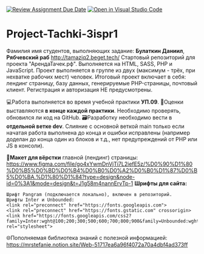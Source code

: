 [![Review Assignment Due Date](https://classroom.github.com/assets/deadline-readme-button-24ddc0f5d75046c5622901739e7c5dd533143b0c8e959d652212380cedb1ea36.svg)](https://classroom.github.com/a/hQx7SJUO)
[![Open in Visual Studio Code](https://classroom.github.com/assets/open-in-vscode-718a45dd9cf7e7f842a935f5ebbe5719a5e09af4491e668f4dbf3b35d5cca122.svg)](https://classroom.github.com/online_ide?assignment_repo_id=13485338&assignment_repo_type=AssignmentRepo)
# Project-Tachki-3ispr1
Фамилия имя студентов, выполняющих задание: **Булаткин Даниил**, **Рябчевский раб**
                                                                                http://tamaziq2.beget.tech/
Стартовый репозиторий для проекта "АрендаТачек.рф". Выполняется на HTML, SASS, PHP и JavaScript.
Проект выполняется в группе из двух (максимум - трёх, при нехватке рабочих мест) человек.
Итоговый проект включает в себя: лендинг страницу, базу данных, генерируемые PHP-страницы, почтовый клиент. Регистрация и авторизация НЕ предусмотрены.

💻Работа выполняется во время учебной практики **УП.09**.
📝Оценки выставляются **в конце каждой практики**. Необходимо проверять, обновился ли код на GitHub.
🗃️Разработку необходимо вести в **отдельной ветке dev**. Слияние с основной веткой main только если начатая работа выполнена до конца и ошибки исправлены (например доделан до конца один из блоков и т.д., нет предупреждений от PHP или JS в консоли).

🚀**Макет для вёрстки** главной (лендинг) страницы: https://www.figma.com/file/go4xYwmDnVjTi7L2iefE5z/%D0%90%D1%80%D0%B5%D0%BD%D0%B4%D0%B0%D0%A2%D0%B0%D1%87%D0%B5%D0%BA.%D1%80%D1%84?type=design&node-id=0%3A1&mode=design&t=J1g58m4nannErvTp-1
**Шрифты для сайта:**
```
Шрифт Pangram (подключается локально), включен в репозиторий.
Шрифты Inter и Unbounded:
<link rel="preconnect" href="https://fonts.googleapis.com">
<link rel="preconnect" href="https://fonts.gstatic.com" crossorigin>
<link href="https://fonts.googleapis.com/css2?family=Inter:wght@100;200;300;500;600;700;800;900&family=Unbounded:wght@200;300;400;500;600;700;800;900&display=swap" rel="stylesheet">
```


🌐Пополняемая библиотека знаний с полезной информацией: https://mrstefanie.notion.site/Web-51717ea6a96f4072a70a4dbf4ad373ff

